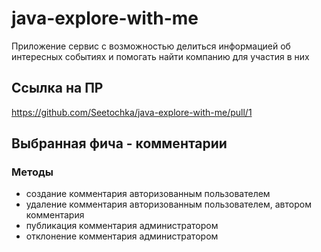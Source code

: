# java-explore-with-me
Приложение сервис c возможностью делиться информацией об интересных событиях и помогать найти компанию для участия в них

## Ссылка на ПР
https://github.com/Seetochka/java-explore-with-me/pull/1

## Выбранная фича - комментарии
### Методы
- создание комментария авторизованным пользователем
- удаление комментария авторизованным пользователем, автором комментария
- публикация комментария администратором
- отклонение комментария администратором

